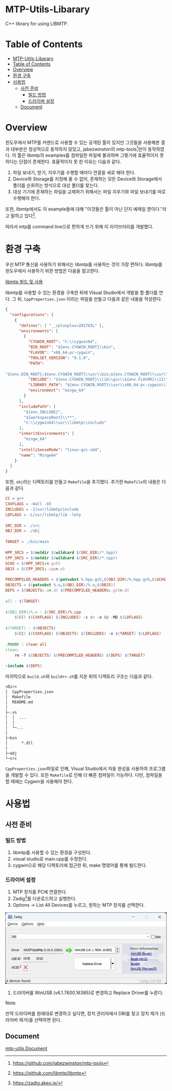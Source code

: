 # MTP-Utils-Libarary
C++ library for using LIBMTP.

# Table of Contents
- [MTP-Utils-Libarary](#mtp-utils-libarary)
- [Table of Contents](#table-of-contents)
- [Overview](#overview)
- [환경 구축](#환경-구축)
- [사용법](#사용법)
  - [사전 준비](#사전-준비)
    - [빌드 방법](#빌드-방법)
    - [드라이버 설정](#드라이버-설정)
  - [Document](#document)


# Overview

윈도우에서 MTP를 커맨드로 사용할 수 있는 공개된 툴이 있지만 그것들을 사용해본 결과 대부분은 정상적으로 동작하지 않았고, jabezwinston의 mtp-tools[^1]만이 동작하였다. 이 툴은 libmtp의 examples를 컴파일한 파일에 불과하며 그렇기에 효율적이지 못하다는 단점이 존재한다. 효율적이지 못 한 이유는 다음과 같다.

1. 파일 보내기, 받기, 지우기를 수행할 때마다 연결을 새로 해야 한다.
2. Device와 Storage를 지정해 줄 수 없어, 존재하는 모든 Device와 Storage에서 폴더를 순회하는 방식으로 대상 폴더를 찾는다.
3. 대상 기기에 존재하는 파일을 교체하기 위해서는 파일 지우기와 파일 보내기를 따로 수행해야 한다.

또한, libmtp에서도 이 example들에 대해 "이것들은 툴이 아닌 단지 예제일 뿐이다."라고 말하고 있다[^2]. 

따라서 mtp를 command line으로 편하게 쓰기 위해 이 라이브러리를 개발했다.

# 환경 구축

우선 MTP 통신을 사용하기 위해서는 libmtp를 사용하는 것이 가장 편하다. libmtp를 윈도우에서 사용하기 위한 방법은 다음을 참고한다.

[libmtp 빌드 및 사용](./Build_and_Use_LIBMTP_kor.md)

libmtp를 사용할 수 있는 환경을 구축한 뒤에 VIsual Studio에서 개발을 할 폴더를 연다. 그 뒤, `CppProperties.json` 이라는 파일을 만들고 다음과 같은 내용을 작성한다.

```json
{
  "configurations": [
    {
      "defines": [ "__cplusplus=201703L" ],
      "environments": [
        {
          "CYGWIN_ROOT": "C:\\cygwin64",
          "BIN_ROOT": "${env.CYGWIN_ROOT}\\bin",
          "FLAVOR": "x86_64-pc-cygwin",
          "TOOLSET_VERSION": "9.1.0",
          "PATH": 

"${env.BIN_ROOT};${env.CYGWIN_ROOT}\\usr\\bin;${env.CYGWIN_ROOT}\\usr\\local\\bin;${env.CYGWIN_ROOT}\\${FLAVOR}\\bin;${env.PATH}",
          "INCLUDE": "${env.CYGWIN_ROOT}\\lib\\gcc\\${env.FLAVOR}\\11\\include;${env.CYGWIN_ROOT}\\usr\\include;${env.CYGWIN_ROOT}\\usr\\include\\w32api;${env.CYGWIN_ROOT}\\lib\\gcc\\${env.FLAVOR}\\11\\include\\c++;${env.CYGWIN_ROOT}\\usr\\lib\\gcc\\${env.FLAVOR}\\11\\include\\c++;${env.CYGWIN_ROOT}\\lib\\gcc\\${env.FLAVOR}\\11\\include\\c++\\**;${env.CYGWIN_ROOT}\\usr\\lib\\gcc\\${env.FLAVOR}\\11\\include\\c++\\**",
          "LIBRARY_PATH": "${env.CYGWIN_ROOT}\\usr\\x86_64-pc-cygwin\\lib;${env.CYGWIN_ROOT}\\usr\\lib;${env.CYGWIN_ROOT}\\lib",
          "environment": "mingw_64"
        }
      ],
      "includePath": [
        "${env.INCLUDE}",
        "${workspaceRoot}\\**",
        "C:\\cygwin64\\usr\\libmtp\\include"
      ],
      "inheritEnvironments": [
        "mingw_64"
      ],
      "intelliSenseMode": "linux-gcc-x64",
      "name": "Mingw64"
    }
  ]
}
```

또한, `obj`라는 디렉토리를 만들고 `Makefile`을 추가했다. 추가한 `Makefile`의 내용은 다음과 같다.

```makefile
CC = g++
CXXFLAGS = -Wall -O3
INCLUDES = -I/usr/libmtp/include
LDFLAGS = -L/usr/libmtp/lib -lmtp

SRC_DIR = ./src
OBJ_DIR = ./obj

TARGET = ./bin/main

HPP_SRCS = $(notdir $(wildcard $(SRC_DIR)/*.hpp)) 
CPP_SRCS = $(notdir $(wildcard $(SRC_DIR)/*.cpp))
GCHS = $(HPP_SRCS:=.gch) 
OBJS = $(CPP_SRCS:.cpp=.o)

PRECOMPILED_HEADERS = $(patsubst %.hpp.gch,$(OBJ_DIR)/%.hpp.gch,$(GCHS)) 
OBJECTS = $(patsubst %.o,$(OBJ_DIR)/%.o,$(OBJS)) 
DEPS = $(OBJECTS:.o=.d) $(PRECOMPILED_HEADERS:.gch=.d)

all : $(TARGET)

$(OBJ_DIR)/%.o : $(SRC_DIR)/%.cpp
	$(CC) $(CXXFLAGS) $(INCLUDES) -c $< -o $@ -MD $(LDFLAGS) 

$(TARGET) : $(OBJECTS)
	$(CC) $(CXXFLAGS) $(OBJECTS) $(INCLUDES) -o $(TARGET) $(LDFLAGS)

.PHONY : clean all
clean:
	rm -f $(OBJECTS) $(PRECOMPILED_HEADERS) $(DEPS) $(TARGET)

-include $(DEPS)
```

마지막으로 `build.sh`와 `build++.sh`를 지운 뒤의 디렉토리 구조는 다음과 같다.

```
<Dir>
│  CppProperties.json
│  Makefile
│  README.md
│
├─.vs
│  │  ...
│  │
│  └─...
│
├─bin
│      *.dll
│
├─obj
└─src
```

`CppProperties.json`파일로 인해, Visual Studio에서 자동 완성을 사용하여 프로그램을 개발할 수 있다. 또한 `Makefile`로 인해 더 빠른 컴파일이 가능하다. 다만, 컴파일을 할 때에는 Cygwin을 사용해야 한다.

# 사용법

## 사전 준비

### 빌드 방법

1. libmtp를 사용할 수 있는 환경을 구성한다.
2. visual studio로 main.cpp를 수정한다.
3. cygwin으로 해당 디렉토리에 접근한 뒤, make 명령어를 통해 빌드한다.

### 드라이버 설정

1. MTP 장치를 PC에 연결한다.
2. Zadig[^3]를 다운로드하고 실행한다.
3. Options → List All Devices를 누르고, 원하는 MTP 장치를 선택한다.

![Zadig Usage](./img/Zadig_Usage.png)

1. 드라이버를 WinUSB (v6.1.7600.16385)로 변경하고 Replace Driver를 누른다.

> [!NOTE]
> 만약 드라이버를 원래대로 변경하고 싶다면, 장치 관리자에서 DBI를 찾고 장치 제거 (드라이버 제거)를 선택하면 된다.

## Document

[mtp-utils Document](./MTP_Utils_Document_kor.md)

[^1]: https://github.com/jabezwinston/mtp-tools
[^2]: https://github.com/libmtp/libmtp
[^3]: https://zadig.akeo.ie/
